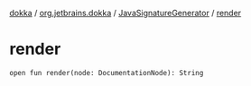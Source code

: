 [dokka](../../index.md) / [org.jetbrains.dokka](../index.md) / [JavaSignatureGenerator](index.md) / [render](render.md)

# render

```
open fun render(node: DocumentationNode): String
```
